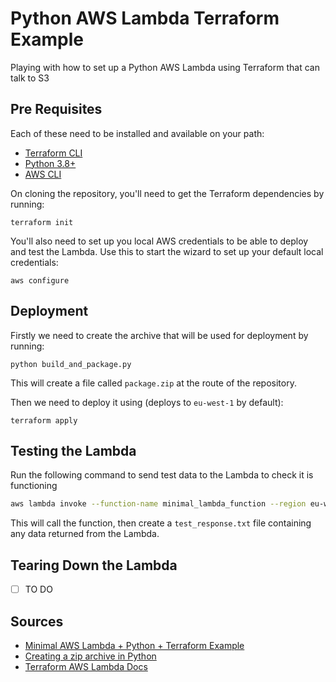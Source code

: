 # Python AWS Lambda Terraform Example

Playing with how to set up a Python AWS Lambda using Terraform that can talk to S3

## Pre Requisites

Each of these need to be installed and available on your path:

* [Terraform CLI](https://www.terraform.io/downloads.html)
* [Python 3.8+](https://www.python.org/downloads/)
* [AWS CLI](https://aws.amazon.com/cli/)

On cloning the repository, you'll need to get the Terraform dependencies by running:

```
terraform init
```

You'll also need to set up you local AWS credentials to be able to deploy and test the Lambda.  Use this to start the wizard to set up your default local credentials:

```
aws configure
```

## Deployment

Firstly we need to create the archive that will be used for deployment by running:

```
python build_and_package.py
```

This will create a file called `package.zip` at the route of the repository.

Then we need to deploy it using (deploys to `eu-west-1` by default):

```
terraform apply
```

## Testing the Lambda

Run the following command to send test data to the Lambda to check it is functioning

```bash
aws lambda invoke --function-name minimal_lambda_function --region eu-west-1 --payload '{\"key1\":\"value1\", \"key2\":\"value2\", \"key3\":\"value3\"}' --cli-binary-format raw-in-base64-out test_response.txt
```

This will call the function, then create a `test_response.txt` file containing any data returned from the Lambda.


## Tearing Down the Lambda

- [ ] TO DO

## Sources

* [Minimal AWS Lambda + Python + Terraform Example](https://www.davidbegin.com/the-most-minimal-aws-lambda-function-with-python-terraform/)
* [Creating a zip archive in Python](https://stackoverflow.com/questions/1855095/how-to-create-a-zip-archive-of-a-directory-in-python)
* [Terraform AWS Lambda Docs](https://registry.terraform.io/providers/hashicorp/aws/latest/docs/resources/lambda_function)